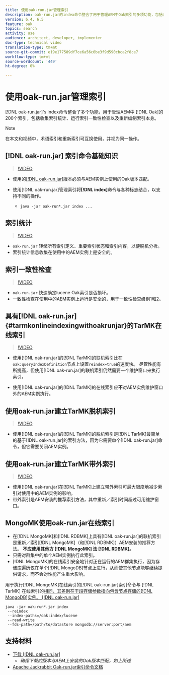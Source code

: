 ```yaml
---
title: 使用oak-run.jar管理索引
description: oak-run.jar的index命令整合了用于管理AEM中Oak索引的多项功能，包括收集索引统计信息、运行索引一致性检查以及自行重新编制索引。
version: 6.4, 6.5
feature: oak
topics: search
activity: use
audience: architect, developer, implementer
doc-type: technical video
translation-type: tm+mt
source-git-commit: e19e177589df7ce6a56c0be3f9d590cbca2f8ce7
workflow-type: tm+mt
source-wordcount: '449'
ht-degree: 0%

---
```



# 使用oak-run.jar管理索引

[!DNL oak-run.jar]&#39;s index命令整合了多个功能，用于管理AEM中 [!DNL Oak]的200个索引，包括收集索引统计、运行索引一致性检查以及重新编制索引本身。

>[!NOTE]
>
>在本文和视频中，术语索引和重新索引可互换使用，并视为同一操作。

## [!DNL oak-run.jar] 索引命令基础知识

>[!VIDEO](https://video.tv.adobe.com/v/21475/?quality=9&learn=on)

* 使用的[[!DNL oak-run.jar]](https://repository.apache.org/service/local/artifact/maven/redirect?r=releases&amp;g=org.apache.jackrabbit&amp;a=oak-run&amp;v=1.8.0)版本必须与AEM实例上使用的Oak版本匹配。
* 使用[!DNL oak-run.jar]管理索引将&#x200B;**[!DNL index]**&#x200B;命令与各种标志结合，以支持不同的操作。

   * `java -jar oak-run*.jar index ...`

## 索引统计

>[!VIDEO](https://video.tv.adobe.com/v/21477/?quality=12&learn=on)

* `oak-run.jar` 转储所有索引定义、重要索引状态和索引内容，以便脱机分析。
* 索引统计信息收集在使用中的AEM实例上是安全的。

## 索引一致性检查

>[!VIDEO](https://video.tv.adobe.com/v/21476/?quality=12&learn=on)

* `oak-run.jar` 快速确定lucene Oak索引是否损坏。
* 一致性检查在使用中的AEM实例上运行是安全的，用于一致性检查级别1和2。

## 具有[!DNL oak-run.jar] {#tarmkonlineindexingwithoakrunjar}的TarMK在线索引

>[!VIDEO](https://video.tv.adobe.com/v/21479/?quality=12&learn=on)

* 使用[!DNL oak-run.jar]的[!DNL TarMK]的联机索引比在`oak:queryIndexDefinition`节点上设置`reindex=true`的速度快。 尽管性能有所提高，但使用[!DNL oak-run.jar]的联机索引仍然需要一个维护窗口来执行索引。

* 使用[!DNL oak-run.jar]的[!DNL TarMK]的在线索引应&#x200B;**不**&#x200B;对AEM实例维护窗口外的AEM实例执行。

## 使用oak-run.jar建立TarMK脱机索引

>[!VIDEO](https://video.tv.adobe.com/v/21478/?quality=12&learn=on)

* 使用[!DNL oak-run.jar]的[!DNL TarMK]的脱机索引是[!DNL TarMK]最简单的基于[!DNL oak-run.jar]的索引方法，因为它需要单个[!DNL oak-run.jar]命令，但它需要关闭AEM实例。

## 使用oak-run.jar建立TarMK带外索引

>[!VIDEO](https://video.tv.adobe.com/v/21480/?quality=12&learn=on)

* 使用[!DNL oak-run.jar]在[!DNL TarMK]上建立带外索引可最大限度地减少索引对使用中的AEM实例的影响。
* 带外索引是AEM安装的推荐索引方法，其中重新／索引时间超过可用维护窗口。

## MongoMK使用oak-run.jar在线索引

* 在[!DNL MongoMK]和[!DNL RDBMK]上具有[!DNL oak-run.jar]的联机索引是重新／索引[!DNL MongoMK]（和[!DNL RDBMK]）AEM安装的推荐方法。 **不应使用其他方 [!DNL MongoMK] 法 [!DNL RDBMK]。**
* 只需对群集中的单个AEM实例执行此索引。
* [!DNL MongoMK]的在线索引安全地针对正在运行的AEM群集执行，因为存储库遍历仅在单个[!DNL MongoDB]节点上进行，从而使其他节点能够继续提供请求，而不会对性能产生重大影响。

用于执行[!DNL MongoMK]在线索引的[!DNL oak-run.jar]索引命令与 [!DNL TarMK] 在线索引的[相同，其差别在于段存储参数指向包含节点存储的[!DNL MongoDB]实例。 [!DNL oak-run.jar]](#tarmkonlineindexingwithoakrunjar)

```
java -jar oak-run*.jar index
 --reindex
 --index-paths=/oak:index/lucene
 --read-write
 --fds-path=/path/to/datastore mongodb://server:port/aem
```

## 支持材料

* [下载 [!DNL oak-run.jar]](https://repository.apache.org/#nexus-search;gav~org.apache.jackrabbit~oak-run~~~~kw,versionexpand)
   * *确保下载的版本与AEM上安装的Oak版本匹配，如上所述*
* [Apache Jackrabbit Oak-run.jar索引命令文档](https://jackrabbit.apache.org/oak/docs/query/oak-run-indexing.html)

